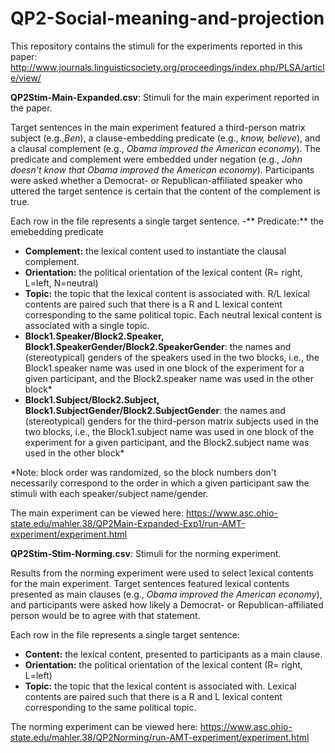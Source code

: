# QP2-Social-meaning-and-projection

This repository contains the stimuli for the experiments reported in this paper: http://www.journals.linguisticsociety.org/proceedings/index.php/PLSA/article/view/  

**QP2Stim-Main-Expanded.csv**: Stimuli for the main experiment reported in the paper.  

Target sentences in the main experiment featured a third-person matrix subject (e.g.,_Ben_), a clause-embedding predicate (e.g., _know, believe_), and a clausal complement (e.g., _Obama improved the American economy_).  The predicate and complement were embedded under negation (e.g., _John doesn't know that Obama improved the American economy_). Participants were asked whether a Democrat- or Republican-affiliated speaker who uttered the target sentence is certain that the content of the complement is true.  

Each row in the file represents a single target sentence.
-** Predicate:** the emebedding predicate
- **Complement:** the lexical content used to instantiate the clausal complement.
- **Orientation:** the political orientation of the lexical content (R= right, L=left, N=neutral)
- **Topic:** the topic that the lexical content is associated with. R/L lexical contents are paired such that there is a R and L lexical content corresponding to the same political topic. Each neutral lexical content is associated with a single topic. 
- **Block1.Speaker/Block2.Speaker, Block1.SpeakerGender/Block2.SpeakerGender**: the names and (stereotypical) genders of the speakers used in the two blocks, i.e., the Block1.speaker name was used in one block of the experiment for a given participant, and the Block2.speaker name was used in the other block* 
- **Block1.Subject/Block2.Subject, Block1.SubjectGender/Block2.SubjectGender**: the names and (stereotypical) genders for the third-person matrix subjects used in the two blocks, i.e., the Block1.subject name was used in one block of the experiment for a given participant, and the Block2.subject name was used in the other block* 

*Note: block order was randomized, so the block numbers don't necessarily correspond to the order in which a given participant saw the stimuli with each speaker/subject name/gender.


The main experiment can be viewed here: https://www.asc.ohio-state.edu/mahler.38/QP2Main-Expanded-Exp1/run-AMT-experiment/experiment.html


**QP2Stim-Stim-Norming.csv**: Stimuli for the norming experiment.

Results from the norming experiment were used to select lexical contents for the main experiment. Target sentences featured lexical contents presented as main clauses (e.g., _Obama improved the American economy_), and participants were asked how likely a Democrat- or Republican-affiliated person would be to agree with that statement. 

Each row in the file represents a single target sentence:
- **Content:** the lexical content, presented to participants as a main clause. 
- **Orientation:** the political orientation of the lexical content (R= right, L=left)
- **Topic:** the topic that the lexical content is associated with. Lexical contents are paired such that there is a R and L lexical content corresponding to the same political topic.

The norming experiment can be viewed here: https://www.asc.ohio-state.edu/mahler.38/QP2Norming/run-AMT-experiment/experiment.html
